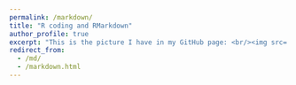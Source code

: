 ```yaml
---
permalink: /markdown/
title: "R coding and RMarkdown"
author_profile: true
excerpt: "This is the picture I have in my GitHub page: <br/><img src='/images/BlodyKernel.pdf'>"
redirect_from: 
  - /md/
  - /markdown.html
---
```



